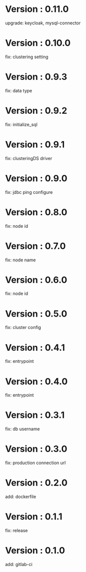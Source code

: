 # Version : 0.11.0

upgrade: keycloak, mysql-connector

# Version : 0.10.0

fix: clustering setting

# Version : 0.9.3

fix: data type

# Version : 0.9.2

fix: initialize_sql

# Version : 0.9.1

fix: clusteringDS driver

# Version : 0.9.0

fix: jdbc ping configure

# Version : 0.8.0

fix: node id

# Version : 0.7.0

fix: node name

# Version : 0.6.0

fix: node id

# Version : 0.5.0

fix: cluster config

# Version : 0.4.1

fix: entrypoint

# Version : 0.4.0

fix: entrypoint

# Version : 0.3.1

fix: db username

# Version : 0.3.0

fix: production connection url

# Version : 0.2.0

add: dockerfile

# Version : 0.1.1

fix: release

# Version : 0.1.0

add: gitlab-ci

